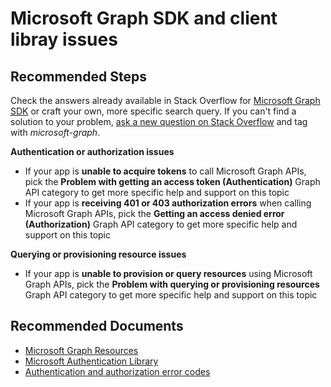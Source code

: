 <properties
	pageTitle="Microsoft Graph SDK and client library issues"
	description="Information to help resolve Microsoft Graph SDK and client clibary issues."
	service="microsoft.aad"
	resource="Microsoft_AAD_IAM"
	authors="davidmu1"
	ms.author="davidmu"
	displayOrder=""
	selfHelpType="generic"
	supportTopicIds="32689195,32134056"
	resourceTags=""
	productPesIds="16953,16954,16955,16956,16575"
	cloudEnvironments="public, Fairfax, usnat, ussec"
	articleId="e51e8e70-4e92-43fa-a581-724108a9d574"
	ownershipId="AzureIdentity_GraphUsersAndGroupsAPIs"
/>

# Microsoft Graph SDK and client libray issues

## **Recommended Steps**

Check the answers already available in Stack Overflow for [Microsoft Graph SDK](https://stackoverflow.com/search?q=%5Bmicrosoft-graph%5D+SDK+isanswered%3Ayes+views%3A50) or craft your own, more specific search query. If you can't find a solution to your problem, [ask a new question on Stack Overflow](https://stackoverflow.com/questions/ask) and tag with  *microsoft-graph*.

**Authentication or authorization issues** 

- If your app is **unable to acquire tokens** to call Microsoft Graph APIs, pick the **Problem with getting an access token (Authentication)** Graph API category to get more specific help and support on this topic
- If your app is **receiving 401 or 403 authorization errors** when calling Microsoft Graph APIs, pick the **Getting an access denied error (Authorization)** Graph API category to get more specific help and support on this topic

**Querying or provisioning resource issues**

- If your app is **unable to provision or query resources** using Microsoft Graph APIs, pick the **Problem with querying or provisioning resources** Graph API category to get more specific help and support on this topic

## **Recommended Documents**

- [Microsoft Graph Resources](https://developer.microsoft.com/graph/gallery/?filterBy=SDKs)
- [Microsoft Authentication Library](https://docs.microsoft.com/azure/active-directory/develop/reference-v2-libraries)
- [Authentication and authorization error codes](https://docs.microsoft.com/azure/active-directory/develop/reference-aadsts-error-codes)


